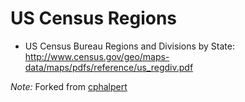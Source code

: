 US Census Regions
==============

- US Census Bureau Regions and Divisions by State: http://www.census.gov/geo/maps-data/maps/pdfs/reference/us_regdiv.pdf

*Note:* Forked from [cphalpert](https://github.com/cphalpert)
